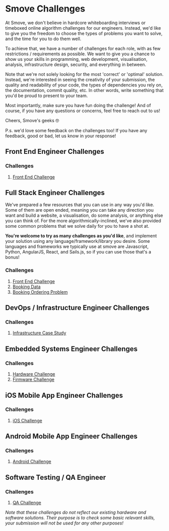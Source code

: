 # Smove Challenges

At Smove, we don't believe in hardcore whiteboarding interviews or timeboxed online algorithm challenges for our engineers. Instead, we'd like to give you the freedom to choose the types of problems you want to solve, and the time for you to do them well.

To achieve that, we have a number of challenges for each role, with as few restrictions / requirements as possible. We want to give you a chance to show us your skills in programming, web development, visualisation, analysis, infrastructure design, security, and everything in between.

Note that we're not solely looking for the most 'correct' or 'optimal' solution. Instead, we're interested in seeing the creativity of your submission, the quality and readability of your code, the types of dependencies you rely on, the documentation, commit quality, etc. In other words, write something that you'd be proud to present to your team.

Most importantly, make sure you have fun doing the challenge! And of course, if you have any questions or concerns, feel free to reach out to us!

Cheers,
Smove's geeks 🤓

P.s. we'd love some feedback on the challenges too! If you have any feedback, good or bad, let us know in your response!

## Front End Engineer Challenges

### Challenges
1. [Front End Challenge](challenges/frontend.md)

## Full Stack Engineer Challenges

We've prepared a few resources that you can use in any way you'd like. Some of them are open ended, meaning you can take any direction you want and build a website, a visualisation, do some analysis, or anything else you can think of. For the more algorithmically-inclined, we've also provided some common problems that we solve daily for you to have a shot at.

**You're welcome to try as many challenges as you'd like**, and implement your solution using any language/framework/library you desire. Some languages and frameworks we typically use at smove are Javascript, Python, AngularJS, React, and Sails.js, so if you can use those that's a bonus!

### Challenges
1. [Front End Challenge](challenges/frontend.md)
2. [Booking Data](challenges/bookingdata.md)
3. [Booking Ordering Problem](challenges/bookingordering.md)


## DevOps / Infrastructure Engineer Challenges

### Challenges
1. [Infrastructure Case Study](challenges/infCaseStudy.md)

## Embedded Systems Engineer Challenges

### Challenges
1. [Hardware Challenge](challenges/hardware.md)
2. [Firmware Challenge](challenges/firmware.md)

## iOS Mobile App Engineer Challenges

### Challenges
1. [iOS Challenge](challenges/ios.md)

## Android Mobile App Engineer Challenges

### Challenges
1. [Android Challenge](challenges/android.md)

## Software Testing / QA Engineer

### Challenges
1. [QA Challenge](challenges/cantina.md)

_Note that these challenges do not reflect our existing hardware and software solutions. Their purpose is to check some basic relevant skills, your submission will not be used for any other purposes!_
